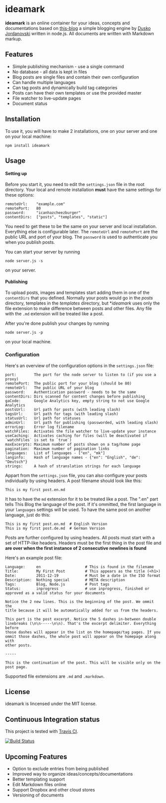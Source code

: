 # ideamark

**ideamark** is an online container for your ideas, concepts and documentations based on [this-blog](https://github.com/skid/this-blog "this-blog") a simple blogging engine by [Dusko Jordanovski](https://github.com/skid "Dusko Jordanovski") written in node.js. All documents are written with Markdown markup.

## Features

- Simple publishing mechanism - use a single command
- No database - all data is kept in files
- Blog posts are single files and contain their own configuration
- Can handle multiple languages
- Can tag posts and dynamically build tag categories
- Posts can have their own templates or use the provided master
- File watcher to live-update pages
- Document status

## Installation

To use it, you will have to make 2 installations, one on your server and one on your local machine:

    npm install ideamark

## Usage

#### Setting up

Before you start it, you need to edit the `settings.json` file in the root directory. Your local and remote installation **must** have the same settings for these options:

    remoteUrl:    "example.com"
    remotePort:   80
    password:     "icanhazcheezburger"
    contentDirs:  ["posts", "templates", "static"]
    
You need to get these to be the same on your server and local installation. Everything else is configurable later. The `remoteUrl` and `remotePort` are the public URL and port of your blog. The `password` is used to authenticate you when you publish posts.

You can start your server by running 

    node server.js -s 

on your server.

#### Publishing

To upload posts, images and templates start adding them in one of the `contentDirs` that you defined. Normally your posts would go in the _posts_ directory, templates in the _templates_ directory, but **ideamark* uses only the file extension to make difference between posts and other files. Any file with the `.md` extension will be treated like a post.

After you're done publish your changes by running 

    node server.js -p 
    
on your local machine.
    
### Configuration

Here's an overview of the configuration options in the `settings.json` file:

    port:        The port for the node server to listen to (if you use a proxy)
    remotePort:  The public port for your blog (should be 80)
    remoteUrl:   The public URL of your blog
    password:    Authentication password - needs to be the same
    contentDirs: Dirs scanned for content changes before publishing
    gaCode:      Google Analytics key, empty string to not use Google Analytics
    postsUrl:    Url path for posts (with leading slash)
    tagsUrl:     Url path for tags (with leading slash)
    statusUrl:   Url path for statuses
    adminUrl:    Url path for publishing (passworded, with leading slash)
    errorLog:    Error log filename 
    watchFiles:  Activates the file watcher to live-update your instance
    useCaching:  Activates caching for files (will be deactivated if `watchFiles` is set to `true`)
    maxExcerpts: Maximum number of posts shown on a tag/home page
    pagination:  Maximum number of pagination links
    languages:   List of languages - ["en", "mk"]
    langinfo:    Hash of language names - {"en": "English", "de": "Deutsch"}
    strings:     A hash of stranslation strings for each language

Appart from the `settings.json` file, you can also configure your posts individually by using headers. A post filename should look like this:

    This is my first post.en.md

It has to have the `md` extension for it to be treated like a post. The ".en" part tells This Blog the language of the post. If it's ommitted, the first language in your `languages` settings will be used. To have the same post on another language, just do this:
  
    This is my first post.en.md  # English Version
    This is my first post.de.md  # German Version

Posts are further configured by using headers. All posts must start with a set of HTTP-like headers. Headers must be the first thing in the post file and **are over when the first instance of 2 consecutive newlines is found**

Here's an example post file:

    Language:     en                    # This is found in the filename 
    Title:        My First Post         # This appears as the title (<h1>)
    Date:         2011-12-19            # Must be a date in the ISO format
    Description:  Nothing special       # META description
    Tags:         Blog, Node.js         # Post tags
    Status:       inprogress            # use inprogress, finished or approved as a valid status for your documents

    Notice the 2 new lines. This is the beginning of the post. We ommit the
    title because it will be automatically added for us from the headers.
    
    This part is the post excerpt. Notice the 5 dashes in-between double 
    linebreaks (\n\n-----\n\n). That's the excerpt delimiter. Everything before
    those dashes will appear in the list on the homepage/tag pages. If you
    ommit those dashes, the whole post will appear on the homepage along with
    other posts.

    -----

    This is the continuation of the post. This will be visible only on the
    post page.

Supported file extensions are `.md` and `.markdown`.

## License

ideamark is lincensed under the MIT license.


## Continuous Integration status

This project is tested with [Travis CI](http://travis-ci.org/).

[![Build Status](https://secure.travis-ci.org/devtyr/ideamark.png)](http://travis-ci.org/devtyr/ideamark)


## Upcoming Features

- Option to exclude entries from being published
- Improved way to organize ideas/concepts/documentations
- Better templating support
- Edit Markdown files online
- Support Dropbox and other cloud stores
- Versioning of documents
